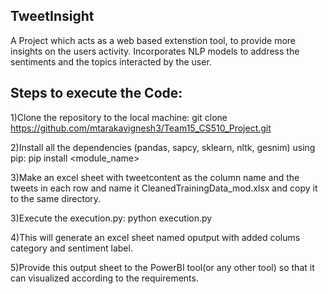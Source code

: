 ## TweetInsight

A Project which acts as a web based extenstion tool, to provide more insights on the users activity. Incorporates NLP models to address the sentiments and the topics interacted by the user.
## Steps to execute the Code:

1)Clone the repository to the local machine:
git clone https://github.com/mtarakavignesh3/Team15_CS510_Project.git

2)Install all the dependencies (pandas, sapcy, sklearn, nltk, gesnim) using pip:
pip install <module_name>

3)Make an excel sheet with tweetcontent as the column name and the tweets in each row and name it CleanedTrainingData_mod.xlsx and copy it to the same directory.

3)Execute the execution.py:
python execution.py

4)This will generate an excel sheet named oputput with added colums category and sentiment label.

5)Provide this output sheet to the PowerBI tool(or any other tool) so that it can visualized according to the requirements.
